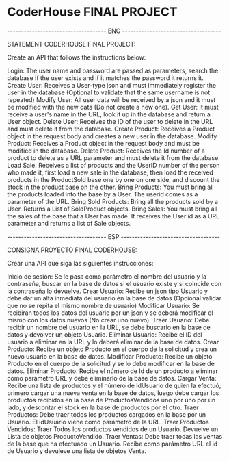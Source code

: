 # CoderHouse FINAL PROJECT
------------------------------------ ENG ------------------------------------

STATEMENT CODERHOUSE FINAL PROJECT:

Create an API that follows the instructions below:

Login: The user name and password are passed as parameters, search the database if the user exists and if it matches the password it returns it.
Create User: Receives a User-type json and must immediately register the user in the database (Optional to validate that the same username is not repeated)
Modify User: All user data will be received by a json and it must be modified with the new data (Do not create a new one).
Get User: It must receive a user's name in the URL, look it up in the database and return a User object.
Delete User: Receives the ID of the user to delete in the URL and must delete it from the database.
Create Product: Receives a Product object in the request body and creates a new user in the database.
Modify Product: Receives a Product object in the request body and must be modified in the database.
Delete Product: Receives the Id number of a product to delete as a URL parameter and must delete it from the database.
Load Sale: Receives a list of products and the UserID number of the person who made it, first load a new sale in the database, then load the received products in the ProductSold base one by one on one side, and discount the stock in the product base on the other.
Bring Products: You must bring all the products loaded into the base by a User. The userid comes as a parameter of the URL.
Bring Sold Products: Bring all the products sold by a User. Returns a List of SoldProduct objects.
Bring Sales: You must bring all the sales of the base that a User has made. It receives the User id as a URL parameter and returns a list of Sale objects.

------------------------------------ ESP ------------------------------------

CONSIGNA PROYECTO FINAL CODERHOUSE:

Crear una API que siga las siguientes instrucciones:

Inicio de sesión: Se le pasa como parámetro el nombre del usuario y la contraseña, buscar en la base de datos si el usuario existe y si coincide con la contraseña lo devuelve.
Crear Usuario: Recibe un json tipo Usuario y debe dar un alta inmediata del usuario en la base de datos (Opcional validar que no se repita el mismo nombre de usuario)
Modificar Usuario: Se recibirán todos los datos del usuario por un json y se deberá modificar el mismo con los datos nuevos (No crear uno nuevo).
Traer Usuario: Debe recibir un nombre del usuario en la URL, se debe buscarlo en la base de datos y devolver un objeto Usuario.
Eliminar Usuario: Recibe el ID del usuario a eliminar en la URL y lo deberá eliminar de la base de datos.
Crear Producto: Recibe un objeto Producto en el cuerpo de la solicitud y crea un nuevo usuario en la base de datos.
Modificar Producto: Recibe un objeto Producto en el cuerpo de la solicitud y se lo debe modificar en la base de datos.
Eliminar Producto: Recibe el número de Id de un producto a eliminar como parámetro URL y debe eliminarlo de la base de datos.
Cargar Venta: Recibe una lista de productos y el número de IdUsuario de quien la efectuó, primero cargar una nueva venta en la base de datos, luego debe cargar los productos recibidos en la base de ProductosVendidos uno por uno por un lado, y descontar el stock en la base de productos por el otro.
Traer Productos: Debe traer todos los productos cargados en la base por un Usuario. El idUsuario viene como parámetro de la URL.
Traer Productos Vendidos: Traer Todos los productos vendidos de un Usuario. Devuelve un Lista de objetos ProductoVendido.
Traer Ventas: Debe traer todas las ventas de la base que ha efectuado un Usuario. Recibe como parámetro URL el id de Usuario y devuleve una lista de objetos Venta.
